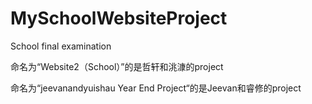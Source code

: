 # MySchoolWebsiteProject
School final examination

命名为“Website2（School）”的是哲轩和洮漮的project

命名为“jeevanandyuishau Year End Project“的是Jeevan和睿修的project

